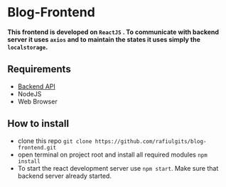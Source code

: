 # Blog-Frontend

**This frontend is developed on `ReactJS` . To communicate with backend server it uses `axios` and to maintain the states it uses simply the `localstorage`.**



## Requirements

* [Backend API](https://github.com/rafiulgits/blog-backend-api)
* NodeJS
* Web Browser



## How to install

* clone this repo `git clone https://github.com/rafiulgits/blog-frontend.git`
* open terminal on project root and install all required modules `npm install`
* To start the react development server use `npm start`. Make sure that backend server already started.